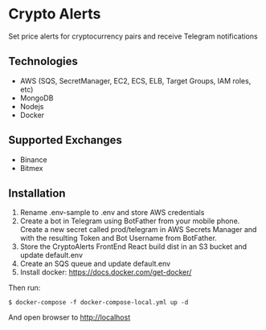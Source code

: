 # Crypto Alerts
Set price alerts for cryptocurrency pairs and receive Telegram notifications

## Technologies
* AWS (SQS, SecretManager, EC2, ECS, ELB, Target Groups, IAM roles, etc)
* MongoDB
* Nodejs
* Docker

## Supported Exchanges
* Binance
* Bitmex

## Installation
1. Rename .env-sample to .env and store AWS credentials
2. Create a bot in Telegram using BotFather from your mobile phone. Create a new secret called prod/telegram in AWS Secrets Manager and with the resulting Token and Bot Username from BotFather.
3. Store the CryptoAlerts FrontEnd React build dist in an S3 bucket and update default.env
4. Create an SQS queue and update default.env
5. Install docker: <https://docs.docker.com/get-docker/>

Then run: 
```shell
$ docker-compose -f docker-compose-local.yml up -d
```
And open browser to <http://localhost>




